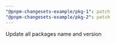 ```yaml
---
"@pnpm-changesets-example/pkg-1": patch
"@pnpm-changesets-example/pkg-2": patch
---
```


Update all packages name and version
